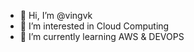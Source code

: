 - 👋 Hi, I’m @vingvk
- 👀 I’m interested in Cloud Computing
- 🌱 I’m currently learning AWS & DEVOPS


<!---
vingvk/vingvk is a ✨ special ✨ repository because its `README.md` (this file) appears on your GitHub profile.
You can click the Preview link to take a look at your changes.
--->
